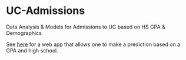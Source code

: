 # UC-Admissions
Data Analysis &amp; Models for Admissions to UC based on HS GPA &amp; Demographics

See [here](https://ucadmissions.herokuapp.com) for a web app that allows one to make a prediction based on a GPA and high school.
